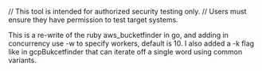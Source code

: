 // This tool is intended for authorized security testing only.
// Users must ensure they have permission to test target systems.

This is a re-write of the ruby aws_bucketfinder in go, and adding in concurrency use -w to specify workers,
default is 10. I also added a -k flag like in gcpBukcetfinder that can iterate off a single word using common variants. 
